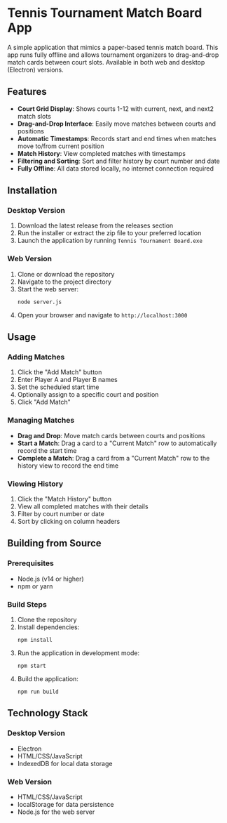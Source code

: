 # Tennis Tournament Match Board App

A simple application that mimics a paper-based tennis match board. This app runs fully offline and allows tournament organizers to drag-and-drop match cards between court slots. Available in both web and desktop (Electron) versions.

## Features

- **Court Grid Display**: Shows courts 1-12 with current, next, and next2 match slots
- **Drag-and-Drop Interface**: Easily move matches between courts and positions
- **Automatic Timestamps**: Records start and end times when matches move to/from current position
- **Match History**: View completed matches with timestamps
- **Filtering and Sorting**: Sort and filter history by court number and date
- **Fully Offline**: All data stored locally, no internet connection required

## Installation

### Desktop Version
1. Download the latest release from the releases section
2. Run the installer or extract the zip file to your preferred location
3. Launch the application by running `Tennis Tournament Board.exe`

### Web Version
1. Clone or download the repository
2. Navigate to the project directory
3. Start the web server:
   ```
   node server.js
   ```
4. Open your browser and navigate to `http://localhost:3000`

## Usage

### Adding Matches

1. Click the "Add Match" button
2. Enter Player A and Player B names
3. Set the scheduled start time
4. Optionally assign to a specific court and position
5. Click "Add Match"

### Managing Matches

- **Drag and Drop**: Move match cards between courts and positions
- **Start a Match**: Drag a card to a "Current Match" row to automatically record the start time
- **Complete a Match**: Drag a card from a "Current Match" row to the history view to record the end time

### Viewing History

1. Click the "Match History" button
2. View all completed matches with their details
3. Filter by court number or date
4. Sort by clicking on column headers

## Building from Source

### Prerequisites

- Node.js (v14 or higher)
- npm or yarn

### Build Steps

1. Clone the repository
2. Install dependencies:
   ```
   npm install
   ```
3. Run the application in development mode:
   ```
   npm start
   ```
4. Build the application:
   ```
   npm run build
   ```

## Technology Stack

### Desktop Version
- Electron
- HTML/CSS/JavaScript
- IndexedDB for local data storage

### Web Version
- HTML/CSS/JavaScript
- localStorage for data persistence
- Node.js for the web server
